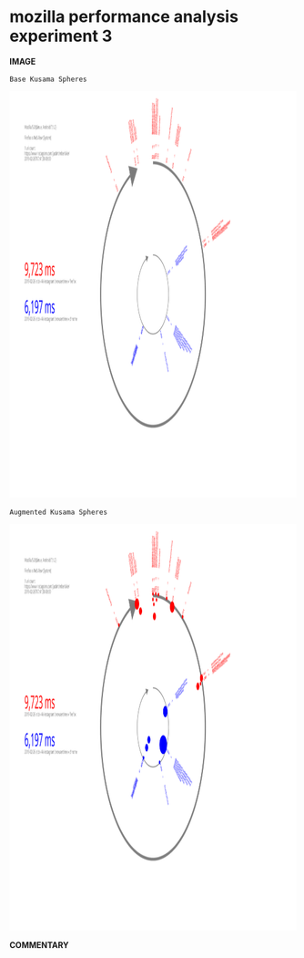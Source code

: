 # mozilla performance analysis experiment 3

**IMAGE**

```
Base Kusama Spheres
```

<img src="image/2019-02-26-stick-4k-instagram.browsertime-x-firefox-x-chromium.0.svg?sanitize=true" height="713" width="1267">


```
Augmented Kusama Spheres
```

<img src="image/2019-02-26-stick-4k-instagram.browsertime-x-firefox-x-chromium.1.svg?sanitize=true" height="713" width="1267">

**COMMENTARY**
